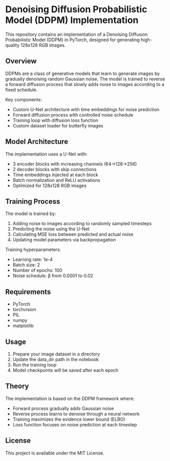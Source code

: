 # Denoising Diffusion Probabilistic Model (DDPM) Implementation

This repository contains an implementation of a Denoising Diffusion Probabilistic Model (DDPM) in PyTorch, designed for generating high-quality 128x128 RGB images.

## Overview

DDPMs are a class of generative models that learn to generate images by gradually denoising random Gaussian noise. The model is trained to reverse a forward diffusion process that slowly adds noise to images according to a fixed schedule.

Key components:

- Custom U-Net architecture with time embeddings for noise prediction
- Forward diffusion process with controlled noise schedule
- Training loop with diffusion loss function
- Custom dataset loader for butterfly images

## Model Architecture

The implementation uses a U-Net with:
- 3 encoder blocks with increasing channels (64->128->256)
- 2 decoder blocks with skip connections
- Time embeddings injected at each block
- Batch normalization and ReLU activations
- Optimized for 128x128 RGB images

## Training Process

The model is trained by:
1. Adding noise to images according to randomly sampled timesteps
2. Predicting the noise using the U-Net
3. Calculating MSE loss between predicted and actual noise
4. Updating model parameters via backpropagation

Training hyperparameters:
- Learning rate: 1e-4
- Batch size: 2
- Number of epochs: 100
- Noise schedule: β from 0.0001 to 0.02

## Requirements

- PyTorch
- torchvision
- PIL
- numpy
- matplotlib

## Usage

1. Prepare your image dataset in a directory
2. Update the data_dir path in the notebook
3. Run the training loop
4. Model checkpoints will be saved after each epoch

## Theory

The implementation is based on the DDPM framework where:
- Forward process gradually adds Gaussian noise
- Reverse process learns to denoise through a neural network
- Training maximizes the evidence lower bound (ELBO)
- Loss function focuses on noise prediction at each timestep

## License

This project is available under the MIT License.
